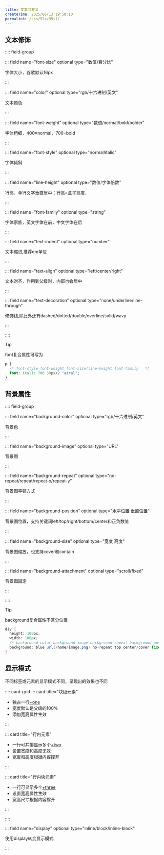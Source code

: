 ```yaml
---
title: 文本与背景
createTime: 2025/06/13 19:58:10
permalink: /css/52xz99s1/
---
```

## 文本修饰

:::: field-group

::: field name="font-size" optional type="数值/百分比" 

字体大小，谷歌默认16px

:::

::: field name="color" optional type="rgb/十六进制/英文" 

文本颜色

:::

::: field name="font-weight" optional type="数值/normal/bold/bolder" 

字体粗细，400=normal，700=bold

:::

::: field name="font-style" optional type="normal/italic" 

字体倾斜

:::

::: field name="line-height" optional type="数值/字体倍数" 

行高，单行文字垂直居中：行高=盒子高度，

:::

::: field name="font-family" optional type="string" 

字体家族，英文字体在前，中文字体在后

:::

::: field name="text-indent" optional type="number" 

文本缩进,推荐em单位

:::

::: field name="text-align" optional type="left/center/right" 

文本对齐，作用到父级时，内部也会居中

:::

::: field name="text-decoration" optional type="none/underline/line-through" 

修饰线,除此外还有dashed/dotted/double/overline/solid/wavy

:::

::::

> [!tip]
>
> font复合属性可写为

```css
p {
  /* font-style font-weight font-size/line-height font-family   */
  font: italic 700 30px/2 "airal";
}
```

## 背景属性

:::: field-group

::: field name="background-color" optional type="rgb/十六进制/英文"

背景色

:::

::: field name="background-image" optional type="URL" 

背景图

:::

::: field name="background-repeat" optional type="no-repeat/repeat/repeat-x/repeat-y" 

背景图平铺方式

:::

::: field name="background-position" optional type="水平位置 垂直位置" 

背景图位置，支持关键词left/top/right/bottom/center和正负数值

:::

::: field name="background-size" optional type="宽度 高度" 

背景图缩放，也支持cover和contain

:::

::: field name="background-attachment" optional type="scroll/fixed" 

背景图固定

:::

::::

> [!tip]
>
> background复合属性不区分位置

```cs
div {
  height: 100px;
  width: 100px;
  /* background-color background-image background-repeat background-position/background-size  background-attachment */
  background: blue url(/home/image.png) no-repeat top center/cover fixed;
}
```

## 显示模式

不同标签或元素的显示模式不同，呈现出的效果也不同

:::: card-grid
::: card title="块级元素"

- 独占一行[+one]
- 宽度默认是父级的100%
- 添加宽高属性生效

:::

::: card title="行内元素"

- 一行可并排显示多个[+two]
- 设置宽度和高度无效
- 宽度和高度根据内容撑开

:::

::: card title="行内块元素"

- 一行可显示多个[+three]
- 设置宽高属性生效
- 宽高尺寸根据内容撑开

:::

::::

::: field name="display" optional type="inline/block/inline-block" 

使用display转变显示模式

:::

[+one]:  div、p
[+two]:strong、span、a
[+three]:img、input、td
